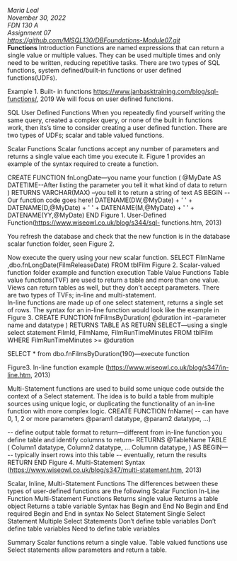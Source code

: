 *Maria Leal*   
*November 30, 2022*  
*FDN 130 A*  
*Assignment 07*  
*https://github.com/MlSQL130/DBFoundations-Module07.git*   
**Functions**
Introduction
Functions are named expressions that can return a single value or multiple values. They can be used multiple times and only need to be written, reducing repetitive tasks. There are two types of SQL functions, system defined/built-in functions or user defined functions(UDFs).  
 
Example 1. Built- in functions https://www.janbasktraining.com/blog/sql-functions/, 2019
We will focus on user defined functions. 

SQL User Defined Functions
When you repeatedly find yourself writing the same query, created a complex query, or none of the built in functions work, then its’s time to consider creating a user defined function. There are two types of UDFs; scalar and table valued functions. 

Scalar Functions
Scalar functions accept any number of parameters and returns a single value each time you execute it. Figure 1 provides an example of the syntax required to create a function.

CREATE FUNCTION fnLongDate—you name your function
(
@MyDate AS DATETIME--After listing the parameter you tell it what kind of data to return 
)
RETURNS VARCHAR(MAX) –you tell it to return a string of text
AS
BEGIN
--Our function code goes here!
DATENAME(DW,@MyDate) + ' ' +
DATENAME(D,@MyDate) + ' ' +
DATENAME(M,@MyDate) + ' ' +
DATENAME(YY,@MyDate)
END
Figure 1. User-Defined Function(https://www.wiseowl.co.uk/blog/s344/sql-  functions.htm, 2013)

You refresh the database and check that the new function is in the database scalar function folder, seen Figure 2.
  
Now execute the query using your new scalar function.
SELECT
FilmName
,dbo.fnLongDate(FilmReleaseDate)
FROM
tblFilm
Figure 2. Scalar-valued function folder example and function execution
Table Value Functions 
Table value functions(TVF) are used to return a table and more than one value. Views can return tables as well, but they don’t accept parameters. There are two types of TVFs; in-line and multi-statement.  
In-line functions are made up of one select statement, returns a single set of rows. The syntax for an in-line function would look like the example in Figure 3.
	CREATE FUNCTION fnFilmsByDuration(
@duration int –parameter name and datatype 
)
RETURNS TABLE
AS
RETURN 
SELECT—using a single select statement 
FilmId,
FilmName,
FilmRunTimeMinutes
FROM
tblFilm
WHERE
FilmRunTimeMinutes >= @duration

SELECT * from dbo.fnFilmsByDuration(190)—execute  function

Figure3. In-line function example (https://www.wiseowl.co.uk/blog/s347/in-line.htm, 2013)

Multi-Statement functions are used to build some unique code outside the context of a Select statement. The idea is to build a table from multiple sources using unique logic, or duplicating the functionality of an in-line function with more complex logic. 
	CREATE FUNCTION fnName(
-- can have 0, 1, 2 or more parameters
@param1 datatype,
@param2 datatype, ...)

-- define output table  format to return—different from in-line function you define table and identify columns to return-
RETURNS @TableName TABLE (
Column1 datatype,
Column2 datatype,
...
Columnn datatype,
)
AS
BEGIN—
-- typically insert rows into this table
 	-- eventually, return the results
RETURN
 END
Figure 4. Multi-Statement Syntax (https://www.wiseowl.co.uk/blog/s347/multi-statement.htm, 2013)

Scalar, Inline, Multi-Statement Functions
The differences between these types of user-defined functions are the following
Scalar Function	In-Line Function	Multi-Statement Functions
Returns single value	Returns a table object 	Returns a table variable
Syntax has Begin and End	No Begin and End required	Begin and End in syntax
No Select Statement	Single Select Statement	Multiple Select Statements
Don’t define table variables	Don’t define table variables	Need to define table variables

Summary
Scalar functions return a single value. Table valued functions use Select statements allow parameters and return a table. 



    
